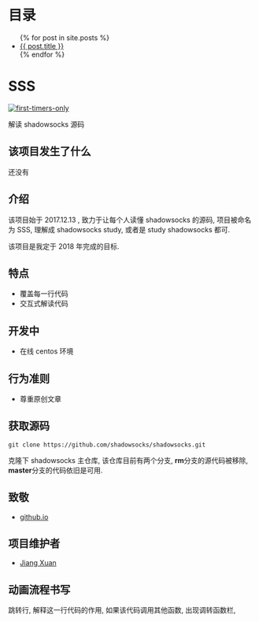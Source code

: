 目录
=======

<ul>
  {% for post in site.posts %}
    <li>
      <a href=".{{ post.url }}">{{ post.title }}</a>
      <!-- post.url 的链接是 / 根目录 -->
      <!-- 但是 github.io 是带有 deepinss 前缀的 -->
      <!-- 所以这里加了个点, 表示相对路径 -->
    </li>
  {% endfor %}
</ul>

SSS
====

[![first-timers-only](http://img.shields.io/badge/first--timers--only-friendly-blue.svg?style=flat-square)](http://www.firsttimersonly.com/)

解读 shadowsocks 源码

该项目发生了什么
-------------

还没有

介绍
----

该项目始于 2017.12.13 , 致力于让每个人读懂 shadowsocks 的源码, 项目被命名为 SSS, 理解成 shadowsocks study, 或者是 study shadowsocks 都可.

该项目是我定于 2018 年完成的目标.

特点
----

* 覆盖每一行代码
* 交互式解读代码

开发中
-----

* 在线 centos 环境

行为准则
-------

* 尊重原创文章

获取源码
-------

```shell
git clone https://github.com/shadowsocks/shadowsocks.git
```

克隆下 shadowsocks 主仓库, 该仓库目前有两个分支, **rm**分支的源代码被移除, **master**分支的代码依旧是可用.

致敬
-----

* [github.io](https://github.io)

项目维护者
--------

* [Jiang Xuan](https://github.com/Jiang-Xuan)


动画流程书写
----------

跳转行, 解释这一行代码的作用, 如果该代码调用其他函数, 出现调转函数栏, 

